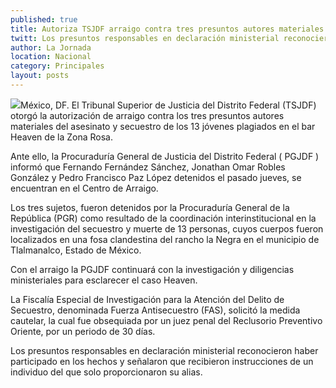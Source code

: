 ```yaml
---
published: true
title: Autoriza TSJDF arraigo contra tres presuntos autores materiales del asesinato de los jóvenes del Heaven
twitt: Los presuntos responsables en declaración ministerial reconocieron haber participado en los hechos y señalaron que recibieron instrucciones de un individuo del que solo proporcionaron su alias
author: La Jornada
location: Nacional
category: Principales
layout: posts
---
```


![](http://i.imgur.com/SwvmFzrm.jpg)México, DF. El Tribunal Superior de Justicia del Distrito Federal (TSJDF) otorgó la autorización de arraigo contra los tres presuntos autores materiales del asesinato y secuestro de los 13 jóvenes plagiados en el bar Heaven de la Zona Rosa.

Ante ello, la Procuraduría General de Justicia del Distrito Federal ( PGJDF ) informó que Fernando Fernández Sánchez, Jonathan Omar Robles González y Pedro Francisco Paz López detenidos el pasado jueves, se encuentran en el Centro de Arraigo.

Los tres sujetos, fueron detenidos por la Procuraduría General de la República (PGR) como resultado de la coordinación interinstitucional en la investigación del secuestro y muerte de 13 personas, cuyos cuerpos fueron localizados en una fosa clandestina del rancho la Negra en el municipio de Tlalmanalco, Estado de México.

Con el arraigo la PGJDF continuará con la investigación y diligencias ministeriales para esclarecer el caso Heaven. 

La Fiscalía Especial de Investigación para la Atención del Delito de Secuestro, denominada Fuerza Antisecuestro (FAS), solicitó la medida cautelar, la cual fue obsequiada por un juez penal del Reclusorio Preventivo Oriente, por un periodo de 30 días.

Los presuntos responsables en declaración ministerial reconocieron haber participado en los hechos y señalaron que recibieron instrucciones de un individuo del que solo  proporcionaron su alias.
